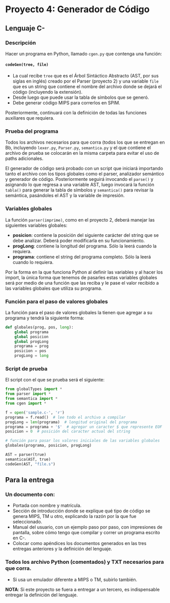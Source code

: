 # Proyecto 4: Generador de Código

## Lenguaje C-

### Descripción

Hacer un programa en Python, llamado `cgen.py` que contenga una función:

#### `codeGen(tree, file)`
- La cual recibe `tree` que es el Árbol Sintáctico Abstracto (AST, por sus siglas en inglés) creado por el Parser (proyecto 2) y una variable `file` que es un string que contiene el nombre del archivo donde se dejará el código (incluyendo la extensión).
- Desde luego que puede usar la tabla de símbolos que se generó.
- Debe generar código MIPS para correrlos en SPIM.

Posteriormente, continuará con la definición de todas las funciones auxiliares que requiera.

### Prueba del programa

Todos los archivos necesarios para que corra (todos los que se entregan en Bb, incluyendo `lexer.py`, `Parser.py`, `semantica.py` y el que contiene el archivo de prueba se colocarán en la misma carpeta para evitar el uso de paths adicionales.

El generador de código será probado con un script que iniciará importando tanto el archivo con los tipos globales como el parser, analizador semántico y generador de código. Posteriormente seguirá invocando el `parse()` y asignando lo que regresa a una variable AST, luego invocará la función `tabla()` para generar la tabla de símbolos y `semantica()` para revisar la semántica, pasándoles el AST y la variable de impresión.

### Variables globales

La función `parser(imprime)`, como en el proyecto 2, deberá manejar las siguientes variables globales:
- **posicion**: contiene la posición del siguiente carácter del string que se debe analizar. Deberá poder modificarla en su funcionamiento.
- **progLong**: contiene la longitud del programa. Sólo la leerá cuando la requiera.
- **programa**: contiene el string del programa completo. Sólo la leerá cuando lo requiera.

Por la forma en la que funciona Python al definir las variables y al hacer los import, la única forma que tenemos de pasarles estas variables globales será por medio de una función que las reciba y le pase el valor recibido a las variables globales que utiliza su programa.

### Función para el paso de valores globales

La función para el paso de valores globales la tienen que agregar a su programa y tendrá la siguiente forma:

```python
def globales(prog, pos, long):
    global programa
    global posicion
    global progLong
    programa = prog
    posicion = pos
    progLong = long
```

### Script de prueba

El script con el que se prueba será el siguiente:

```python
from globalTypes import *
from parser import *
from semantica import *
from cgen import *

f = open('sample.c-', 'r')
programa = f.read()  # lee todo el archivo a compilar
progLong = len(programa)  # longitud original del programa
programa = programa + '$'  # agregar un caracter $ que represente EOF
posicion = 0  # posición del caracter actual del string

# función para pasar los valores iniciales de las variables globales
globales(programa, posicion, progLong)

AST = parser(true)
semantica(AST, true)
codeGen(AST, "file.s")
```

## Para la entrega

### Un documento con:
- Portada con nombre y matrícula.
- Sección de introducción donde se explique qué tipo de código se genera MIPS, TM u otro, explicando la razón por la que fue seleccionado.
- Manual del usuario, con un ejemplo paso por paso, con impresiones de pantalla, sobre cómo tengo que compilar y correr un programa escrito en C-.
- Colocar como apéndices los documentos generados en las tres entregas anteriores y la definición del lenguaje.

### Todos los archivo Python (comentados) y TXT necesarios para que corra.
- Si usa un emulador diferente a MIPS o TM, subirlo también.

**NOTA**: Si este proyecto se fuera a entregar a un tercero, es indispensable entregar la definición del lenguaje.